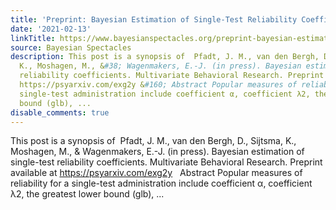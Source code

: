 ```yaml
---
title: 'Preprint: Bayesian Estimation of Single-Test Reliability Coefficients'
date: '2021-02-13'
linkTitle: https://www.bayesianspectacles.org/preprint-bayesian-estimation-of-single-test-reliability-coefficients/
source: Bayesian Spectacles
description: This post is a synopsis of  Pfadt, J. M., van den Bergh, D., Sijtsma,
  K., Moshagen, M., &#38; Wagenmakers, E.-J. (in press). Bayesian estimation of single-test
  reliability coefficients. Multivariate Behavioral Research. Preprint available at
  https://psyarxiv.com/exg2y &#160; Abstract Popular measures of reliability for a
  single-test administration include coefficient α, coefficient λ2, the greatest lower
  bound (glb), ...
disable_comments: true
---
```

This post is a synopsis of  Pfadt, J. M., van den Bergh, D., Sijtsma, K., Moshagen, M., &#38; Wagenmakers, E.-J. (in press). Bayesian estimation of single-test reliability coefficients. Multivariate Behavioral Research. Preprint available at https://psyarxiv.com/exg2y &#160; Abstract Popular measures of reliability for a single-test administration include coefficient α, coefficient λ2, the greatest lower bound (glb), ...